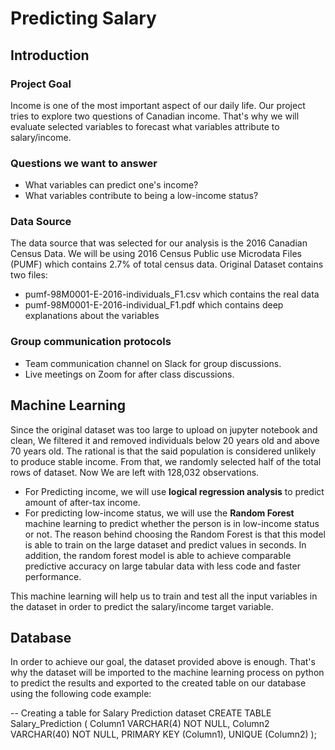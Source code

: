 # Predicting Salary

## Introduction

### Project Goal

Income is one of the most important aspect of our daily life. Our project tries to explore two questions of Canadian income. That's why we will evaluate selected variables to forecast what variables attribute to salary/income.

### Questions we want to answer
 - What variables can predict one's income?
 - What variables contribute to being a low-income status?

### Data Source
The data source that was selected for our analysis is the 2016 Canadian Census Data. We will be using 2016 Census Public use Microdata Files (PUMF) which contains 2.7% of total census data.
Original Dataset contains two files: 
 - pumf-98M0001-E-2016-individuals_F1.csv which contains the real data
 - pumf-98M0001-E-2016-individual_F1.pdf which contains deep explanations about the variables

### Group communication protocols
 - Team communication channel on Slack for group discussions.
 - Live meetings on Zoom for after class discussions.


## Machine Learning
Since the original dataset was too large to upload on jupyter notebook and clean, We filtered it and removed individuals below 20 years old and above 70 years old. The rational is that the said population is considered unlikely to produce stable income. From that, we randomly selected half of the total rows of dataset. Now We are left with 128,032 observations.
 - For Predicting income, we will use **logical regression analysis** to predict amount of after-tax income.
 - For predicting low-income status, we will use the **Random Forest** machine learning to predict whether the person is in low-income status or not. The reason behind choosing the Random Forest is that this model is able to train on the large dataset and predict values in seconds. In addition, the random forest model is able to achieve comparable predictive accuracy on large tabular data with less code and faster performance.

This machine learning will help us to train and test all the input variables in the dataset in order to predict the salary/income target variable.

## Database
In order to achieve our goal, the dataset provided above is enough. That's why the dataset will be imported to the machine learning process on python to predict the results and exported to the created table on our database using the following code example:

-- Creating a table for Salary Prediction dataset
CREATE TABLE Salary_Prediction (
     Column1 VARCHAR(4) NOT NULL,
     Column2 VARCHAR(40) NOT NULL,
     PRIMARY KEY (Column1),
     UNIQUE (Column2)
);

